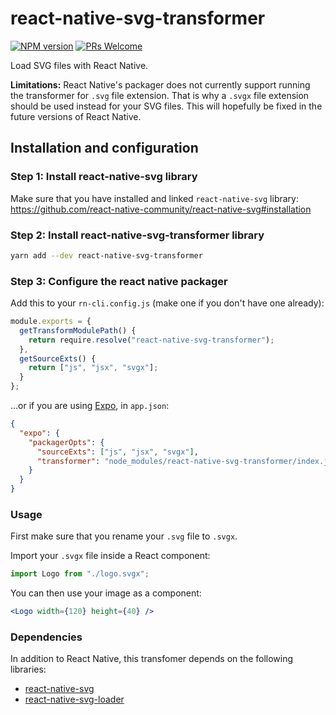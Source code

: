 # react-native-svg-transformer

[![NPM version](http://img.shields.io/npm/v/react-native-svg-transformer.svg)](https://www.npmjs.org/package/react-native-svg-transformer)
[![PRs Welcome](https://img.shields.io/badge/PRs-welcome-brightgreen.svg)](https://egghead.io/courses/how-to-contribute-to-an-open-source-project-on-github)

Load SVG files with React Native.

**Limitations:** React Native's packager does not currently support running the transformer for `.svg` file extension. That is why a `.svgx` file extension should be used instead for your SVG files. This will hopefully be fixed in the future versions of React Native.

## Installation and configuration

### Step 1: Install react-native-svg library

Make sure that you have installed and linked `react-native-svg` library:
https://github.com/react-native-community/react-native-svg#installation

### Step 2: Install react-native-svg-transformer library

```sh
yarn add --dev react-native-svg-transformer
```

### Step 3: Configure the react native packager

Add this to your `rn-cli.config.js` (make one if you don't have one already):

```js
module.exports = {
  getTransformModulePath() {
    return require.resolve("react-native-svg-transformer");
  },
  getSourceExts() {
    return ["js", "jsx", "svgx"];
  }
};
```

...or if you are using [Expo](https://expo.io/), in `app.json`:

```json
{
  "expo": {
    "packagerOpts": {
      "sourceExts": ["js", "jsx", "svgx"],
      "transformer": "node_modules/react-native-svg-transformer/index.js"
    }
  }
}
```

### Usage

First make sure that you rename your `.svg` file to `.svgx`.

Import your `.svgx` file inside a React component:

```jsx
import Logo from "./logo.svgx";
```

You can then use your image as a component:

```jsx
<Logo width={120} height={40} />
```

### Dependencies

In addition to React Native, this transfomer depends on the following libraries:

- [react-native-svg](https://github.com/magicismight/react-native-svg#readme)
- [react-native-svg-loader](https://github.com/unimonkiez/react-native-svg-loader)
